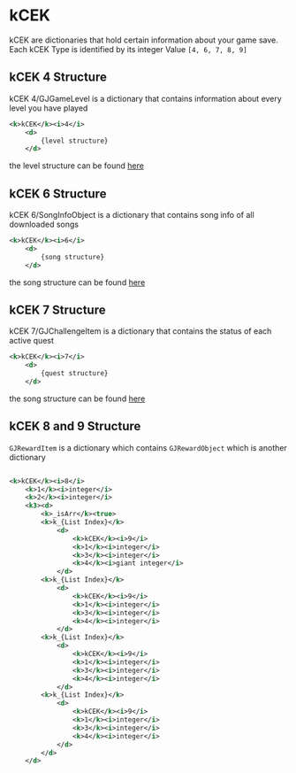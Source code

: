 # kCEK

kCEK are dictionaries that hold certain information about your game save. Each kCEK Type is identified by its integer Value `[4, 6, 7, 8, 9]`

## kCEK 4 Structure

kCEK 4/GJGameLevel is a dictionary that contains information about every level you have played

```XML
<k>kCEK</k><i>4</i> 
    <d> 
        {level structure} 
    </d>
```

the level structure can be found [here](resources/client/level.md)

## kCEK 6 Structure

kCEK 6/SongInfoObject is a dictionary that contains song info of all downloaded songs

```XML
<k>kCEK</k><i>6</i> 
    <d> 
        {song structure} 
    </d>
```
the song structure can be found [here](resources/server/song.md)

## kCEK 7 Structure

kCEK 7/GJChallengeItem is a dictionary that contains the status of each active quest

```XML
<k>kCEK</k><i>7</i> 
    <d> 
        {quest structure} 
    </d>
```
the song structure can be found [here](resources/client/gamesave/quests.md)

## kCEK 8 and 9 Structure

`GJRewardItem` is a dictionary which contains `GJRewardObject` which is another dictionary

```XML

<k>kCEK</k><i>8</i> 
    <k>1</k><i>integer</i>
    <k>2</k><i>integer</i>
    <k3><d> 
        <k>_isArr</k><true>
        <k>k_{List Index}</k>
            <d>
                <k>kCEK</k><i>9</i>
                <k>1</k><i>integer</i>
                <k>3</k><i>integer</i>
                <k>4</k><i>giant integer</i>
            </d>
        <k>k_{List Index}</k>
            <d>
                <k>kCEK</k><i>9</i>
                <k>1</k><i>integer</i>
                <k>3</k><i>integer</i>
                <k>4</k><i>integer</i>
            </d>
        <k>k_{List Index}</k>
            <d>
                <k>kCEK</k><i>9</i>
                <k>1</k><i>integer</i>
                <k>3</k><i>integer</i>
                <k>4</k><i>integer</i>
            </d>
        <k>k_{List Index}</k>
            <d>
                <k>kCEK</k><i>9</i>
                <k>1</k><i>integer</i>
                <k>3</k><i>integer</i>
                <k>4</k><i>integer</i>
            </d>
        </d>
    </d>
```